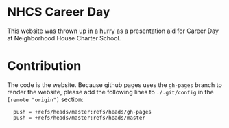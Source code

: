 # NHCS Career Day

This website was thrown up in a hurry as a presentation aid for Career Day at Neighborhood House Charter School.

# Contribution

The code is the website. Because github pages uses the `gh-pages` branch to render the website, please add the following lines to `./.git/config` in the `[remote "origin"]` section:

```
  push = +refs/heads/master:refs/heads/gh-pages
  push = +refs/heads/master:refs/heads/master
```
